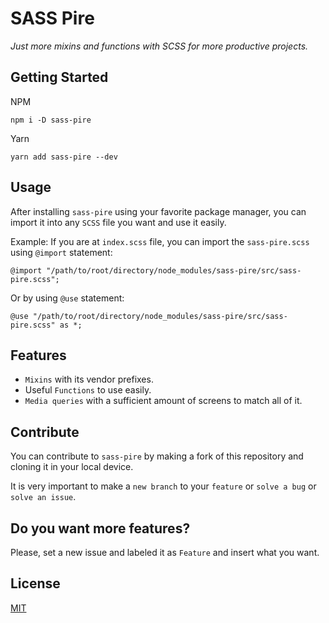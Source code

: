 # SASS Pire

*Just more mixins and functions with SCSS for more productive projects.*

## Getting Started
NPM
```
npm i -D sass-pire
```

Yarn

```
yarn add sass-pire --dev
```

## Usage
After installing `sass-pire` using your favorite package manager, you can import it into any `SCSS` file you want and use it easily.

Example:
If you are at `index.scss` file, you can import the `sass-pire.scss` using `@import` statement:
```
@import "/path/to/root/directory/node_modules/sass-pire/src/sass-pire.scss";
```

Or by using `@use` statement:
```
@use "/path/to/root/directory/node_modules/sass-pire/src/sass-pire.scss" as *;
```

## Features

* `Mixins` with its vendor prefixes.
* Useful `Functions` to use easily.
* `Media queries` with a sufficient amount of screens to match all of it.

## Contribute
You can contribute to `sass-pire` by making a fork of this repository and cloning it in your local device.

It is very important to make a `new branch` to your `feature` or `solve a bug` or `solve an issue`.

## Do you want more features?
Please, set a new issue and labeled it as `Feature` and insert what you want.


## License
[MIT](https://github.com/krypton225/sass-pire/blob/master/LICENSE.md)
